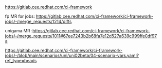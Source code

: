 https://gitlab.cee.redhat.com/ci-framework



fp MR for jobs:  https://gitlab.cee.redhat.com/ci-framework/ci-framework-jobs/-/merge_requests/1214/diffs

unigama MR :https://gitlab.cee.redhat.com/ci-framework/ci-framework-jobs/-/merge_requests/1011#67ee7243b2b68fa7e12d527a639c999ffe0df97a

https://gitlab.cee.redhat.com/ci-framework/ci-framework-jobs/-/blob/main/scenarios/uni/uni02beta/04-scenario-vars.yaml?ref_type=heads
